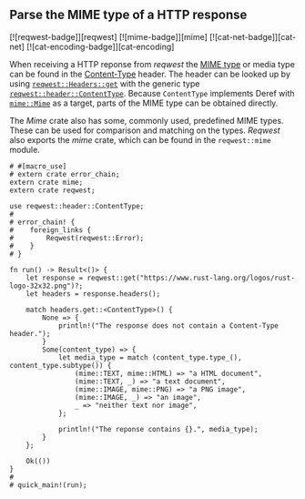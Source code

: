 ## Parse the MIME type of a HTTP response

[![reqwest-badge]][reqwest] [![mime-badge]][mime] [![cat-net-badge]][cat-net] [![cat-encoding-badge]][cat-encoding]

When receiving a HTTP reponse from *reqwest* the [MIME type] or media type can be
found in the [Content-Type] header. The header can be looked up by using
[`reqwest::Headers::get`] with the generic type [`reqwest::header::ContentType`].
Because `ContentType` implements Deref with [`mime::Mime`] as a target, parts of the
MIME type can be obtained directly.

The *Mime* crate also has some, commonly used, predefined MIME types. These can be
used for comparison and matching on the types. *Reqwest* also exports the *mime*
crate, which can be found in the `reqwest::mime` module.

```rust,no_run
# #[macro_use]
# extern crate error_chain;
extern crate mime;
extern crate reqwest;

use reqwest::header::ContentType;
#
# error_chain! {
#    foreign_links {
#        Reqwest(reqwest::Error);
#    }
# }

fn run() -> Result<()> {
    let response = reqwest::get("https://www.rust-lang.org/logos/rust-logo-32x32.png")?;
    let headers = response.headers();

    match headers.get::<ContentType>() {
        None => {
            println!("The response does not contain a Content-Type header.");
        }
        Some(content_type) => {
            let media_type = match (content_type.type_(), content_type.subtype()) {
                (mime::TEXT, mime::HTML) => "a HTML document",
                (mime::TEXT, _) => "a text document",
                (mime::IMAGE, mime::PNG) => "a PNG image",
                (mime::IMAGE, _) => "an image",
                _ => "neither text nor image",
            };

            println!("The reponse contains {}.", media_type);
        }
    };

    Ok(())
}
#
# quick_main!(run);
```

[`mime::Mime`]: https://docs.rs/mime/*/mime/struct.Mime.html
[`reqwest::header::ContentType`]: https://docs.rs/reqwest/*/reqwest/header/struct.ContentType.html
[`reqwest::Headers::get`]: https://docs.rs/reqwest/*/reqwest/header/struct.Headers.html#method.get

[Content-Type]: https://developer.mozilla.org/docs/Web/HTTP/Headers/Content-Type
[MIME type]: https://developer.mozilla.org/docs/Web/HTTP/Basics_of_HTTP/MIME_types
